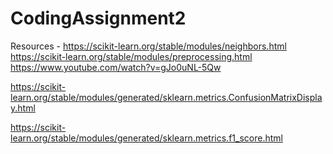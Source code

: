 # CodingAssignment2

Resources - https://scikit-learn.org/stable/modules/neighbors.html
https://scikit-learn.org/stable/modules/preprocessing.html
https://www.youtube.com/watch?v=gJo0uNL-5Qw

https://scikit-learn.org/stable/modules/generated/sklearn.metrics.ConfusionMatrixDisplay.html

https://scikit-learn.org/stable/modules/generated/sklearn.metrics.f1_score.html
